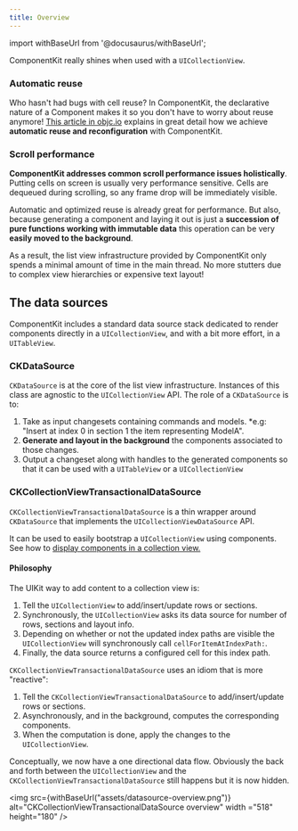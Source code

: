 ```yaml
---
title: Overview
---
```


import withBaseUrl from '@docusaurus/withBaseUrl';

ComponentKit really shines when used with a `UICollectionView`.

### Automatic reuse

Who hasn't had bugs with cell reuse? In ComponentKit, the declarative nature of a Component makes it so you don't have to worry about reuse anymore! [This article in objc.io](http://www.objc.io/issue-22/facebook.html) explains in great detail how we achieve **automatic reuse and reconfiguration** with ComponentKit.

### Scroll performance

**ComponentKit addresses common scroll performance issues holistically**. Putting cells on screen is usually very performance sensitive. Cells are dequeued during scrolling, so any frame drop will be immediately visible.

Automatic and optimized reuse is already great for performance. But also, because generating a component and laying it out is just a **succession of pure functions working with immutable data** this operation can be very **easily moved to the background**.

As a result, the list view infrastructure provided by ComponentKit only spends a minimal amount of time in the main thread. No more stutters due to complex view hierarchies or expensive text layout!

## The data sources

ComponentKit includes a standard data source stack dedicated to render components directly in a `UICollectionView`, and with a bit more effort, in a `UITableView`.

### CKDataSource

`CKDataSource` is at the core of the list view infrastructure. Instances of this class are agnostic to the `UICollectionView` API. The role of a `CKDataSource` is to:

1. Take as input changesets containing commands and models.
   \*e.g: "Insert at index 0 in section 1 the item representing ModelA".
2. **Generate and layout in the background** the components associated to those changes.
3. Output a changeset along with handles to the generated components so that it can be used with a `UITableView` or a `UICollectionView`

### CKCollectionViewTransactionalDataSource

`CKCollectionViewTransactionalDataSource` is a thin wrapper around `CKDataSource` that implements the `UICollectionViewDataSource` API.

It can be used to easily bootstrap a `UICollectionView` using components. See how to [display components in a collection view.](./datasource-basics)

#### Philosophy

The UIKit way to add content to a collection view is:

1. Tell the `UICollectionView` to add/insert/update rows or sections.
2. Synchronously, the `UICollectionView` asks its data source for number of rows, sections and layout info.
3. Depending on whether or not the updated index paths are visible the `UICollectionView` will synchronously call `cellForItemAtIndexPath:`.
4. Finally, the data source returns a configured cell for this index path.

`CKCollectionViewTransactionalDataSource` uses an idiom that is more "reactive":

1. Tell the `CKCollectionViewTransactionalDataSource` to add/insert/update rows or sections.
2. Asynchronously, and in the background, computes the corresponding components.
3. When the computation is done, apply the changes to the `UICollectionView`.

Conceptually, we now have a one directional data flow. Obviously the back and forth between the `UICollectionView` and the `CKCollectionViewTransactionalDataSource` still happens but it is now hidden.

<img src={withBaseUrl("assets/datasource-overview.png")} alt="CKCollectionViewTransactionalDataSource overview" width ="518" height="180" />
